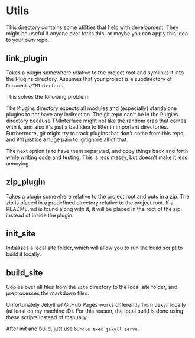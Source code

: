 # Utils

This directory contains some utilities that help with development.
They might be useful if anyone ever forks this, or maybe you can apply this idea to your own repo.

## link_plugin

Takes a plugin somewhere relative to the project root and symlinks it into the Plugins directory.
Assumes that your project is a subdirectory of `Documents/TMInterface`.

This solves the following problem:

The Plugins directory expects all modules and (especially) standalone plugins to not have any indirection.
The git repo can't be in the Plugins directory because TMInterface might not like the random crap that comes with it,
and also it's just a bad idea to litter in important directories.
Furthermore, git might try to track plugins that don't come from this repo,
and it'll just be a huge pain to .gitignore all of that.

The next option is to have them separated, and copy things back and forth while writing code and testing.
This is less messy, but doesn't make it less annoying.

## zip_plugin

Takes a plugin somewhere relative to the project root and puts in a zip.
The zip is placed in a predefined directory relative to the project root.
If a README.md is found along with it, it will be placed in the root of the zip, instead of inside the plugin.

## init_site

Initializes a local site folder, which will allow you to run the build script to build it locally.

## build_site

Copies over all files from the `site` directory to the local site folder, and preprocesses the markdown files.

Unfortunately Jekyll w/ GitHub Pages works differently from Jekyll locally (at least on my machine :D).
For this reason, the local build is done using these scripts instead of manually.

After init and build, just use `bundle exec jekyll serve`.

